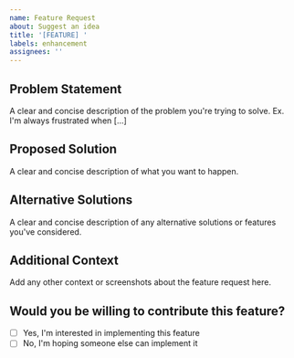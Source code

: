 ```yaml
---
name: Feature Request
about: Suggest an idea
title: '[FEATURE] '
labels: enhancement
assignees: ''
---
```


## Problem Statement
A clear and concise description of the problem you're trying to solve. Ex. I'm always frustrated when [...]

## Proposed Solution
A clear and concise description of what you want to happen.

## Alternative Solutions
A clear and concise description of any alternative solutions or features you've considered.

## Additional Context
Add any other context or screenshots about the feature request here.

## Would you be willing to contribute this feature?
- [ ] Yes, I'm interested in implementing this feature
- [ ] No, I'm hoping someone else can implement it